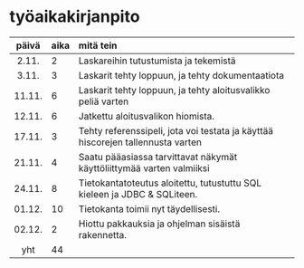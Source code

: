 # työaikakirjanpito

| päivä | aika | mitä tein  |
| :----:|:-----| :-----|
| 2.11. | 2    | Laskareihin tutustumista ja tekemistä |
| 3.11. | 3    | Laskarit tehty loppuun, ja tehty dokumentaatiota |
| 11.11. | 6    | Laskarit tehty loppuun, ja tehty aloitusvalikko peliä varten |
| 12.11. | 6    | Jatkettu aloitusvalikon hiomista. |
| 17.11. | 3    | Tehty referenssipeli, jota voi testata ja käyttää hiscorejen tallennusta varten|
| 21.11. | 4    | Saatu pääasiassa tarvittavat näkymät käyttöliittymää varten valmiiksi|
| 24.11. | 8    | Tietokantatoteutus aloitettu, tutustuttu SQL kieleen ja JDBC & SQLiteen.|
| 01.12. | 10    | Tietokanta toimii nyt täydellisesti.|
| 02.12. | 2    | Hiottu pakkauksia ja ohjelman sisäistä rakennetta.|
| yht   | 44   | | 
